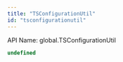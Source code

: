 ```yaml
---
title: "TSConfigurationUtil"
id: "tsconfigurationutil"
---
```


API Name: global.TSConfigurationUtil

```js
undefined
```